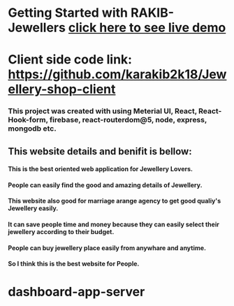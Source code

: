 # Getting Started with RAKIB-Jewellers [ click here to see live demo](https://rakib-jewellers.firebaseapp.com/)

# Client side code link: https://github.com/karakib2k18/Jewellery-shop-client

### This project was created with  using Meterial UI, React, React-Hook-form, firebase, react-routerdom@5, node, express, mongodb etc.

## This website details and benifit is bellow:

#### This is the best oriented web application for Jewellery Lovers. 
#### People can easily find the good and amazing details of Jewellery.
#### This website also good for marriage arange agency to get good qualiy's Jewellery easily.
#### It can save people time and money because they can easily select their jewellery according to their budget.
#### People can buy jewellery place easily from anywhare and anytime. 
#### So I think this is the best website for People.
# dashboard-app-server
